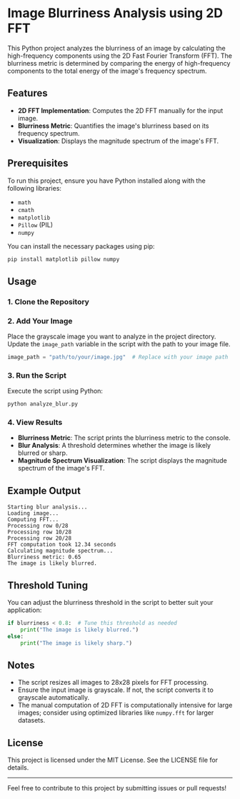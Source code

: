 # Image Blurriness Analysis using 2D FFT

This Python project analyzes the blurriness of an image by calculating the high-frequency components using the 2D Fast Fourier Transform (FFT). The blurriness metric is determined by comparing the energy of high-frequency components to the total energy of the image's frequency spectrum.

## Features
- **2D FFT Implementation**: Computes the 2D FFT manually for the input image.
- **Blurriness Metric**: Quantifies the image's blurriness based on its frequency spectrum.
- **Visualization**: Displays the magnitude spectrum of the image's FFT.

## Prerequisites
To run this project, ensure you have Python installed along with the following libraries:

- `math`
- `cmath`
- `matplotlib`
- `Pillow` (PIL)
- `numpy`

You can install the necessary packages using pip:

```bash
pip install matplotlib pillow numpy
```

## Usage

### 1. Clone the Repository


### 2. Add Your Image
Place the grayscale image you want to analyze in the project directory. Update the `image_path` variable in the script with the path to your image file.

```python
image_path = "path/to/your/image.jpg"  # Replace with your image path
```

### 3. Run the Script
Execute the script using Python:

```bash
python analyze_blur.py
```

### 4. View Results
- **Blurriness Metric**: The script prints the blurriness metric to the console.
- **Blur Analysis**: A threshold determines whether the image is likely blurred or sharp.
- **Magnitude Spectrum Visualization**: The script displays the magnitude spectrum of the image's FFT.

## Example Output
```plaintext
Starting blur analysis...
Loading image...
Computing FFT...
Processing row 0/28
Processing row 10/28
Processing row 20/28
FFT computation took 12.34 seconds
Calculating magnitude spectrum...
Blurriness metric: 0.65
The image is likely blurred.
```

## Threshold Tuning
You can adjust the blurriness threshold in the script to better suit your application:

```python
if blurriness < 0.8:  # Tune this threshold as needed
    print("The image is likely blurred.")
else:
    print("The image is likely sharp.")
```

## Notes
- The script resizes all images to 28x28 pixels for FFT processing.
- Ensure the input image is grayscale. If not, the script converts it to grayscale automatically.
- The manual computation of 2D FFT is computationally intensive for large images; consider using optimized libraries like `numpy.fft` for larger datasets.

## License
This project is licensed under the MIT License. See the LICENSE file for details.

---
Feel free to contribute to this project by submitting issues or pull requests!

